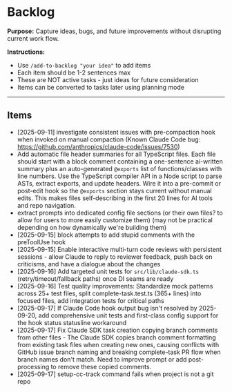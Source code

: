 # Backlog

**Purpose:** Capture ideas, bugs, and future improvements without disrupting current work flow.

**Instructions:**
- Use `/add-to-backlog "your idea"` to add items
- Each item should be 1-2 sentences max
- These are NOT active tasks - just ideas for future consideration
- Items can be converted to tasks later using planning mode

---

## Items

<!-- Items will be added below -->
- [2025-09-11] investigate consistent issues with pre-compaction hook when invoked on manual compaction (Known Claude Code bug: https://github.com/anthropics/claude-code/issues/7530)
- Add automatic file header summaries for all TypeScript files. Each file should start with a block comment containing a one-sentence ai-written summary plus an auto-generated `@exports` list of functions/classes with line numbers. Use the TypeScript compiler API in a Node script to parse ASTs, extract exports, and update headers. Wire it into a pre-commit or post-edit hook so the `@exports` section stays current without manual edits. This makes files self-describing in the first 20 lines for AI tools and repo navigation.
- extract prompts into dedicated config file sections (or their own files? to allow for users to more easily customize them) (may not be practical depending on how dynamically we're building them)
- [2025-09-15] block attempts to add stupid comments with the preToolUse hook
- [2025-09-15] Enable interactive multi-turn code reviews with persistent sessions - allow Claude to reply to reviewer feedback, push back on criticisms, and have a dialogue about the changes
- [2025-09-16] Add targeted unit tests for `src/lib/claude-sdk.ts` (retry/timeout/fallback paths) once DI seams are ready
- [2025-09-16] Test quality improvements: Standardize mock patterns across 25+ test files, split complete-task.test.ts (365+ lines) into focused files, add integration tests for critical paths
- [2025-09-17] If Claude Code hook output bug isn't resolved by 2025-09-20, add comprehensive unit tests and first-class config support for the hook status statusline workaround
- [2025-09-17] Fix Claude SDK task creation copying branch comments from other files - The Claude SDK copies branch comment formatting from existing task files when creating new ones, causing conflicts with GitHub issue branch naming and breaking complete-task PR flow when branch names don't match. Need to improve prompt or add post-processing to remove these copied comments.
- [2025-09-17] setup-cc-track command fails when project is not a git repo
